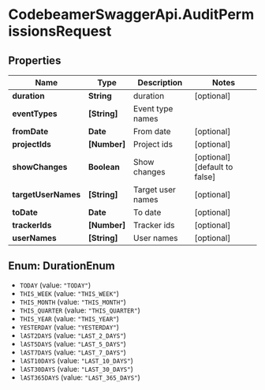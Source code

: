 # CodebeamerSwaggerApi.AuditPermissionsRequest

## Properties
Name | Type | Description | Notes
------------ | ------------- | ------------- | -------------
**duration** | **String** | duration | [optional] 
**eventTypes** | **[String]** | Event type names | 
**fromDate** | **Date** | From date | [optional] 
**projectIds** | **[Number]** | Project ids | [optional] 
**showChanges** | **Boolean** | Show changes | [optional] [default to false]
**targetUserNames** | **[String]** | Target user names | [optional] 
**toDate** | **Date** | To date | [optional] 
**trackerIds** | **[Number]** | Tracker ids | [optional] 
**userNames** | **[String]** | User names | [optional] 

<a name="DurationEnum"></a>
## Enum: DurationEnum

* `TODAY` (value: `"TODAY"`)
* `THIS_WEEK` (value: `"THIS_WEEK"`)
* `THIS_MONTH` (value: `"THIS_MONTH"`)
* `THIS_QUARTER` (value: `"THIS_QUARTER"`)
* `THIS_YEAR` (value: `"THIS_YEAR"`)
* `YESTERDAY` (value: `"YESTERDAY"`)
* `lAST2DAYS` (value: `"LAST_2_DAYS"`)
* `lAST5DAYS` (value: `"LAST_5_DAYS"`)
* `lAST7DAYS` (value: `"LAST_7_DAYS"`)
* `lAST10DAYS` (value: `"LAST_10_DAYS"`)
* `lAST30DAYS` (value: `"LAST_30_DAYS"`)
* `lAST365DAYS` (value: `"LAST_365_DAYS"`)

